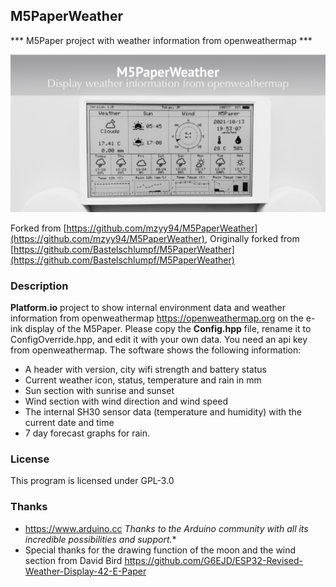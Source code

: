 
## M5PaperWeather
  *** M5Paper project with weather information from openweathermap ***

   ![M5PaperWeather](images/M5PaperWeather.png "M5Paper")


Forked from [https://github.com/mzyy94/M5PaperWeather](https://github.com/mzyy94/M5PaperWeather), 
Originally forked from [https://github.com/Bastelschlumpf/M5PaperWeather](https://github.com/Bastelschlumpf/M5PaperWeather)
### Description
  **Platform.io** project to show internal environment data and weather information from 
  openweathermap https://openweathermap.org on the e-ink display of the M5Paper.
  Please copy the **Config.hpp** file, rename it to ConfigOverride.hpp, and edit it with your own data.
  You need an api key from openweathermap.
  The software shows the following information:
  * A header with version, city wifi strength and battery status
  * Current weather icon, status, temperature and rain in mm
  * Sun section with sunrise and sunset 
  * Wind section with wind direction and wind speed
  * The internal SH30 sensor data (temperature and humidity) with the current date and time
  * 7 day forecast graphs for rain.

### License
   This program is licensed under GPL-3.0

### Thanks
   * https://www.arduino.cc
     *Thanks to the Arduino community with all its incredible possibilities and support.** 
   * Special thanks for the drawing function of the moon and the wind section from David Bird
     https://github.com/G6EJD/ESP32-Revised-Weather-Display-42-E-Paper
